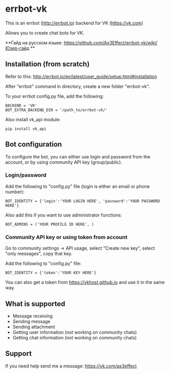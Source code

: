 errbot-vk
======

This is an errbot (http://errbot.io) backend for VK (https://vk.com)

Allows you to create chat bots for VK.

**Гайд на русском языке: https://github.com/Ax3Effect/errbot-vk/wiki/Юзер-гайд **

## Installation (from scratch)

Refer to this:
http://errbot.io/en/latest/user_guide/setup.html#installation

After "errbot" command in directory, create a new folder "errbot-vk".

To your errbot config.py file, add the following:
```
BACKEND = 'VK'
BOT_EXTRA_BACKEND_DIR = '/path_to/errbot-vk/'
```

Also install vk_api module:
```
pip install vk_api
```

## Bot configuration

To configure the bot, you can either use login and password from the account, or by using community API key (group/public).

### Login/password

Add the following to "config.py" file (login is either an email or phone number):

```
BOT_IDENTITY = {'login':'YOUR LOGIN HERE', 'password':'YOUR PASSWORD HERE'}
```

Also add this if you want to use administrator functions:
```
BOT_ADMINS = ('YOUR PROFILE ID HERE', )
```

### Community API key or using token from account

Go to community settings -> API usage, select "Create new key", select "only messages", copy that key.

Add the following to "config.py" file:
```
BOT_IDENTITY = {'token':'YOUR KEY HERE'}
```

You can also get a token from https://vkhost.github.io and use it in the same way.

## What is supported
* Message receiving
* Sending message
* Sending attachment
* Getting user information (not working on community chats)
* Getting chat information (not working on community chats)

## Support

If you need help send me a message: https://vk.com/ax3effect
